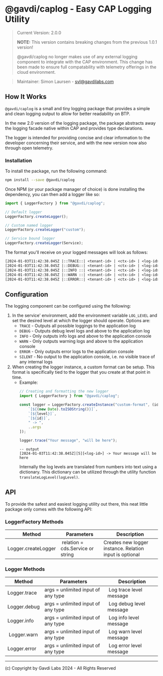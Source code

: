 # @gavdi/caplog - Easy CAP Logging Utility

> Current Version: 2.0.0
>
> **NOTE:** This version contains breaking changes from the previous 1.0.1 version!
>
> @gavdi/caplog no longer makes use of any external logging component to integrate with the CAP environment.
> This change has been made to ensure full compatability with telemetry offerings in the cloud environment.

> Maintainer: Simon Laursen - svl@gavdilabs.com

## How It Works

```@gavdi/caplog``` is a small and tiny logging package that provides a simple and clean logging output to allow for better readability on BTP.

In the new 2.0 version of the logging package, the package abstracts away the logging facade native within CAP and provides type declarations.

The logger is intended for providing concise and clear information to the developer concerning their service, and with the new version now also through open telemetry.

### Installation

To install the package, run the following command:

```bash
npm install --save @gavdi/caplog
```

Once NPM (or your package manager of choice) is done installing the dependency, you can then add a logger like so:

```typescript
import { LoggerFactory } from "@gavdi/caplog";

// Default logger
LoggerFactory.createLogger();

// Custom named logger
LoggerFactory.createLogger("custom");

// Service bound logger
LoggerFactory.createLogger(Service);
```

The format you'll receive on your logged messages will look as follows:

```txt
[2024-01-03T11:42:38.045Z |::TRACE::| <tenant-id> | <ctx-id> | <log-id> ] Your message will be here
[2024-01-03T11:42:38.045Z |::DEBUG::| <tenant-id> | <ctx-id> | <log-id> ] Your message will be here
[2024-01-03T11:42:38.045Z |::INFO ::| <tenant-id> | <ctx-id> | <log-id> ] Your message will be here
[2024-01-03T11:42:38.045Z |::WARN ::| <tenant-id> | <ctx-id> | <log-id> ] Your message will be here
[2024-01-03T11:42:38.045Z |::ERROR::| <tenant-id> | <ctx-id> | <log-id> ] Your message will be here
```

## Configuration

The logging component can be configured using the following:

1. In the service' environment, add the environment variable ```LOG_LEVEL``` and set the desired level at which the logger should operate. Options are:
    - ```TRACE``` - Outputs all possible loggings to the application log
    - ```DEBUG``` - Outputs debug level logs and above to the application log
    - ```INFO``` - Only outputs info logs and above to the application console
    - ```WARN``` - Only outputs warning logs and above to the application console
    - ```ERROR``` - Only outputs error logs to the application console
    - ```SILENT``` - No output to the application console, i.e. no visible trace of any internal logs
2. When creating the logger instance, a custom format can be setup.
   This format is specifically tied to the logger that you create at that point in time.
    - Example:
        ```typescript
        // Creating and formatting the new logger
        import { LoggerFactory } from "@gavdi/caplog";

        const logger = LoggerFactory.createInstance("custom-format", (id: string, level: number, ...args) => [
            `[${(new Date).toISOString()}]`,
            `[${level}]`,
            `[${id}]`,
            " -> ",
            ..args
        ]);

        logger.trace("Your message", "will be here");
        ```
        ```shell
        -- output
        [2024-01-03T11:42:38.045Z][5][<log-id>] -> Your message will be here
        ```
        Internally the log levels are translated from numbers  into text using a dictionary.
        This dictionary can be utilized through the utility function ```translateLogLevel(logLevel)```.

## API

To provide the safest and easiest logging utility out there, this neat little package only comes with the following API:

### LoggerFactory Methods

| Method              | Parameters             | Description                                                       |
|---------------------|----------------------- |-------------------------------------------------------------------|
| Logger.createLogger | relation = cds.Service or string | Creates new logger instance. Relation input is optional | 


### Logger Methods

| Method              | Parameters             | Description                                                       |
|---------------------|----------------------- |-------------------------------------------------------------------|
| Logger.trace | args = unlimited input of any type | Log trace level message |
| Logger.debug | args = unlimited input of any type | Log debug level message |
| Logger.info  | args = unlimited input of any type | Log info level message  | 
| Logger.warn  | args = unlimited input of any type | Log warn level message  | 
| Logger.error | args = unlimited input of any type | Log error level message  | 

----------------------------------------------------------------
(c) Copyright by Gavdi Labs 2024 - All Rights Reserved

